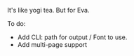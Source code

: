 It's like yogi tea. But for Eva.

To do:
* Add CLI: path for output / Font to use.
* Add multi-page support
